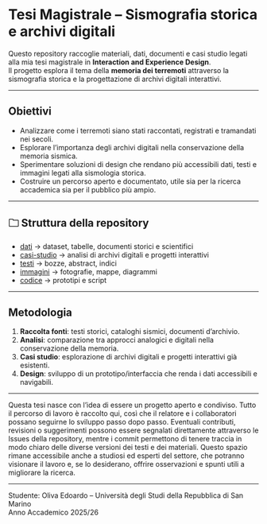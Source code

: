 # Tesi Magistrale – Sismografia storica e archivi digitali

Questo repository raccoglie materiali, dati, documenti e casi studio legati alla mia tesi magistrale in **Interaction and Experience Design**.  
Il progetto esplora il tema della **memoria dei terremoti** attraverso la sismografia storica e la progettazione di archivi digitali interattivi.

---

## Obiettivi
- Analizzare come i terremoti siano stati raccontati, registrati e tramandati nei secoli.  
- Esplorare l’importanza degli archivi digitali nella conservazione della memoria sismica.  
- Sperimentare soluzioni di design che rendano più accessibili dati, testi e immagini legati alla sismologia storica.  
- Costruire un percorso aperto e documentato, utile sia per la ricerca accademica sia per il pubblico più ampio.

---

## 🗀 Struttura della repository

- [dati](01_dati/) → dataset, tabelle, documenti storici e scientifici
- [casi-studio](02_casi-studio/) → analisi di archivi digitali e progetti interattivi
- [testi](03_testi/) → bozze, abstract, indici
- [immagini](04_immagini/) → fotografie, mappe, diagrammi
- [codice](05_codice/) → prototipi e script


---

## Metodologia
1. **Raccolta fonti**: testi storici, cataloghi sismici, documenti d’archivio.  
2. **Analisi**: comparazione tra approcci analogici e digitali nella conservazione della memoria.  
3. **Casi studio**: esplorazione di archivi digitali e progetti interattivi già esistenti.  
4. **Design**: sviluppo di un prototipo/interfaccia che renda i dati accessibili e navigabili.  

---

Questa tesi nasce con l’idea di essere un progetto aperto e condiviso. Tutto il percorso di lavoro è raccolto qui, così che il relatore e i collaboratori possano seguirne lo sviluppo passo dopo passo. Eventuali contributi, revisioni o suggerimenti possono essere segnalati direttamente attraverso le Issues della repository, mentre i commit permettono di tenere traccia in modo chiaro delle diverse versioni dei testi e dei materiali. Questo spazio rimane accessibile anche a studiosi ed esperti del settore, che potranno visionare il lavoro e, se lo desiderano, offrire osservazioni e spunti utili a migliorare la ricerca. 

---


Studente: Oliva Edoardo – Università degli Studi della Repubblica di San Marino  
Anno Accademico 2025/26
